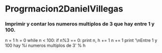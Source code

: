 Progrmacion2DanielVillegas
==========================
### Imprimir y contar los numeros multiplos de 3 que hay entre 1 y 100.
n = 1
h = 0
while n < 100:
    if n%3 == 0:
        print n,
        h += 1
    n += 1
print '\nEntre 1 y 100 hay %i numeros multiplos de 3' % h

